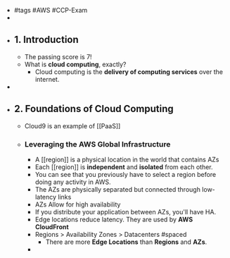 - #tags #AWS #CCP-Exam
-
- ## 1. Introduction
	- The passing score is 7!
	- What is **cloud computing**, exactly?
		- Cloud computing is the **delivery of computing services** over the internet.
-
- ## 2. Foundations of Cloud Computing
	- Cloud9 is an example of [[PaaS]]
	- ### Leveraging the AWS Global Infrastructure
		- A [[region]] is a physical location in the world that contains AZs
		- Each [[region]] is **independent** and **isolated** from each other.
		- You can see that you previously have to select a region before doing any activity in AWS.
		- The AZs are physically separated but connected through low-latency links
		- AZs Allow for high availability
		- If you distribute your application between AZs, you'll have HA.
		- Edge locations reduce latency. They are used by **AWS CloudFront**
		- Regions > Availability Zones > Datacenters #spaced
			- There are more **Edge Locations** than **Regions** and **AZs**.
		-